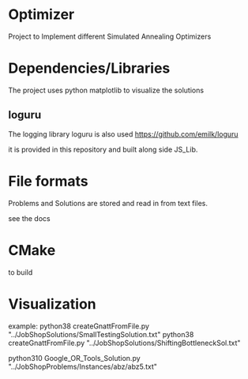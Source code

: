 # Optimizer
Project to Implement different Simulated Annealing Optimizers

# Dependencies/Libraries
The project uses python matplotlib to visualize the solutions

## loguru
The logging library loguru is also used
https://github.com/emilk/loguru

it is provided in this repository and built along side JS_Lib.

# File formats
Problems and Solutions are stored and read in from text files.

see the docs


# CMake
to build

# Visualization
example:
python38 createGnattFromFile.py "../JobShopSolutions/SmallTestingSolution.txt"
python38 createGnattFromFile.py "../JobShopSolutions/ShiftingBottleneckSol.txt"


python310 Google_OR_Tools_Solution.py "../JobShopProblems/Instances/abz/abz5.txt"
